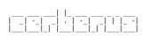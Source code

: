 ```             _                   
 ___ ___ ___| |_ ___ ___ _ _ ___ 
|  _| -_|  _| . | -_|  _| | |_ -|
|___|___|_| |___|___|_| |___|___|
